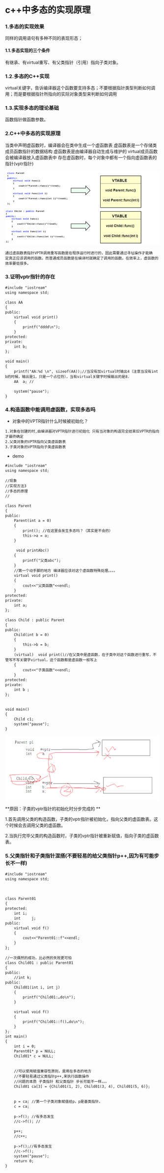 # c++中多态的实现原理

### 1.多态的实现效果
同样的调用语句有多种不同的表现形态；

#### 1.1.多态实现的三个条件
有继承、有virtual重写、有父类指针（引用）指向子类对象。

### 1.2.多态的C++实现
virtual关键字，告诉编译器这个函数要支持多态；不要根据指针类型判断如何调用；而是要根据指针所指向的实际对象类型来判断如何调用

### 1.3.实现多态的理论基础
函数指针做函数参数。

### 2.C++中多态的实现原理
当类中声明虚函数时，编译器会在类中生成一个虚函数表
虚函数表是一个存储类成员函数指针的数据结构
虚函数表是由编译器自动生成与维护的
virtual成员函数会被编译器放入虚函数表中
存在虚函数时，每个对象中都有一个指向虚函数表的指针(vptr指针)

![](assets/markdown-img-paste-20180607234053996.png)

```
通过虚函数表指针VPTR调用重写函数是在程序运行时进行的，因此需要通过寻址操作才能确
定真正应该调用的函数。而普通成员函数是在编译时就确定了调用的函数。在效率上，虚函数的效率要低很多。
```

### 3.证明vptr指针的存在
```
#include "iostream"
using namespace std;

class AA
{
public:
    virtual void print()
    {
        printf("dddd\n");
    }
protected:
private:
    int b;
};

void main()
{
    printf("AA:%d \n", sizeof(AA));//当没有加virtual时输出4（注意当没有int b的时候，输出是1，只是一个占位符），当有virtual关键字时候输出的是8.
    AA  a; //

    system("pause");
}
```
### 4.构造函数中能调用虚函数，实现多态吗
* 对象中的VPTR指针什么时候被初始化？
```
1.对象在创建的时,由编译器对VPTR指针进行初始化 只有当对象的构造完全结束后VPTR的指向才最终确定
2.父类对象的VPTR指向父类虚函数表
3.子类对象的VPTR指向子类虚函数表
```
* demo

```
#include "iostream"
using namespace std;

//现象
//实现方法3
//多态的原理
//

class Parent
{
public:
    Parent(int a = 0)
    {
        print(); //在这里会发生多态吗？（其实是不会的）
        this->a = a;
    }

     void printAbc()
    {
        printf("父类abc");
    }
    //第一个动手脚的地方 编译器应该对这个虚函数特殊处理。。。。
    virtual void print()
    {
        cout<<"父类函数"<<endl;
    }
protected:
private:
    int a;
};

class Child : public Parent
{
public:
    Child(int b = 0)
    {
        this->b = b;
    }
    (virtual)  void print()//在父类中是虚函数，在子类中对这个函数进行重写，不管写不写关键字virtual，这个函数都是虚函数一般写上
    {
        cout<<"子类函数"<<endl;
    }
protected:
private:
    int b ;
};


void main()
{
    Child c1;
    system("pause");
}
```

![](assets/markdown-img-paste-20180607235049957.png)

**原因：子类的vptr指针的初始化时分步完成的 **

1.首先调用父类的构造函数，子类的vptr指针被初始化，指向父类的虚函数表。这个时候会去调用父类的虚函数。

2.当执行完毕父类的构造函数时，子类的vptr指针被重新赋值，指向子类的虚函数表。


### 5.父类指针和子类指针混搭(不要轻易的给父类指针p++,因为有可能步长不一样)

```
#include "iostream"
using namespace std;



class Parent01
{
protected:
    int i;
    int     j;
public:
    virtual void f()
    {
        cout<<"Parent01::f"<<endl;
    }
};

//一次偶然的成功，比必然的失败更可怕
class Child01 : public Parent01
{   
public:
    //int k;
public:
    Child01(int i, int j)
    {
        printf("Child01:…do\n");
    }

    virtual void f()
    {
        printf("Child01::f()…do\n");
    }
};
int main()
{
    int i = 0;
    Parent01* p = NULL;
    Child01* c = NULL;


    //可以使用赋值兼容性原则，是用在多态的地方
    //不要轻易通过父类指针p++,来执行函数操作
    //问题的本质 子类指针 和父类指针 步长可能不一样。。。
    Child01 ca[3] = {Child01(1, 2), Child01(3, 4), Child01(5, 6)};


    p = ca; //第一个子类对象赋值给p，p是基类指针，
    c = ca;

    p->f(); //有多态发生
    //c->f(); //

    p++;
    //c++;

    p->f();//有多态发生
    //c->f();
    system("pause");
    return 0;
}
```
